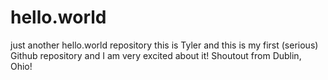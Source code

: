 # hello.world
just another hello.world repository
this is Tyler and this is my first (serious) Github repository and I am very excited about it!  Shoutout from Dublin, Ohio!  
